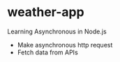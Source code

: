 # weather-app
Learning Asynchronous in Node.js
* Make asynchronous http request
* Fetch data from APIs

